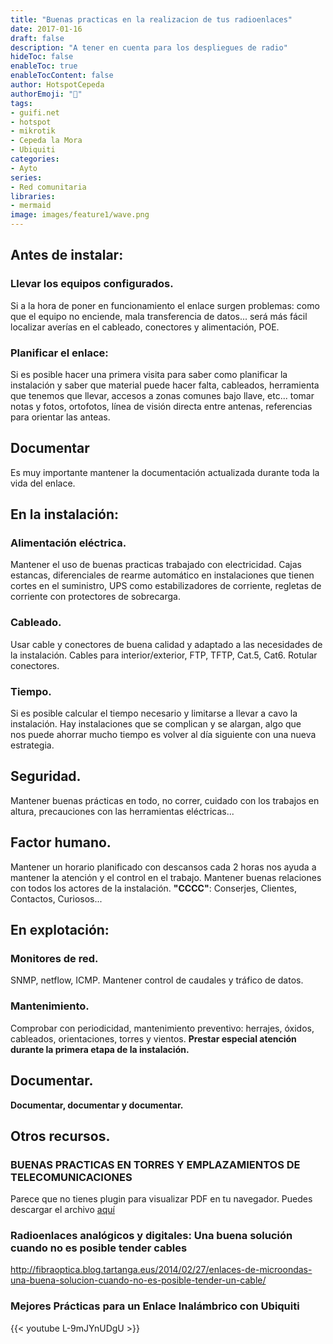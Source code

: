 ```yaml
---
title: "Buenas practicas en la realizacion de tus radioenlaces"
date: 2017-01-16
draft: false
description: "A tener en cuenta para los despliegues de radio"
hideToc: false
enableToc: true
enableTocContent: false
author: HotspotCepeda 
authorEmoji: "🗻"
tags:
- guifi.net
- hotspot
- mikrotik
- Cepeda la Mora
- Ubiquiti
categories:
- Ayto
series:
- Red comunitaria
libraries:
- mermaid
image: images/feature1/wave.png
---
```

## Antes de instalar:
### Llevar los equipos configurados.
Si a la hora de poner en funcionamiento el enlace surgen problemas: como que el equipo no enciende, mala transferencia de datos... será más fácil localizar averías en el cableado, conectores y alimentación, POE.
### Planificar el enlace:
Si es posible hacer una primera visita para saber como planificar la instalación y saber que material puede hacer falta, cableados, herramienta que tenemos que llevar, accesos a zonas comunes bajo llave, etc... tomar notas y fotos, ortofotos, línea de visión directa entre antenas, referencias para orientar las anteas.
## Documentar
Es muy importante mantener la documentación actualizada durante toda la vida del enlace.
## En la instalación:
### Alimentación eléctrica.
Mantener el uso de buenas practicas trabajado con electricidad.
Cajas estancas, diferenciales de rearme automático en instalaciones que tienen cortes en el suministro, UPS como estabilizadores de corriente, regletas de corriente con protectores de sobrecarga.
### Cableado.
Usar cable y conectores de buena calidad y adaptado a las necesidades de la instalación.
Cables para interior/exterior, FTP, TFTP, Cat.5, Cat6. Rotular conectores.
### Tiempo.
Si es posible calcular el tiempo necesario y limitarse a llevar a cavo la instalación. Hay instalaciones que se complican y se alargan, algo que nos puede ahorrar mucho tiempo es volver al día siguiente con una nueva estrategia.
## Seguridad.
Mantener buenas prácticas en todo, no correr, cuidado con los trabajos en altura, precauciones con las herramientas eléctricas...
## Factor humano.
Mantener un horario planificado con descansos cada 2 horas nos ayuda a mantener la atención y el control en el trabajo.
Mantener buenas relaciones con todos los actores de la instalación. **"CCCC"**: Conserjes, Clientes, Contactos, Curiosos...
## En explotación:
### Monitores de red.
SNMP, netflow, ICMP. Mantener control de caudales y tráfico de datos.
### Mantenimiento.
Comprobar con periodicidad, mantenimiento preventivo: herrajes, óxidos, cableados, orientaciones, torres y vientos. 
**Prestar especial atención durante la primera etapa de la instalación.**
## Documentar.
**Documentar, documentar y documentar.**
## Otros recursos.
### BUENAS PRACTICAS EN TORRES Y EMPLAZAMIENTOS DE TELECOMUNICACIONES
<object data="/pdfs/presentation_2824_1444902978.pdf" type="application/pdf" width="100%" height="510px">
  <p>Parece que no tienes plugin para visualizar PDF en tu navegador.
   Puedes descargar el archivo <a href="/pdfs/presentation_2824_1444902978.pdf">aquí</a></p>  
</object>

### Radioenlaces analógicos y digitales: Una buena solución cuando no es posible tender cables
http://fibraoptica.blog.tartanga.eus/2014/02/27/enlaces-de-microondas-una-buena-solucion-cuando-no-es-posible-tender-un-cable/
### Mejores Prácticas para un Enlace Inalámbrico con Ubiquiti
{{< youtube L-9mJYnUDgU >}}